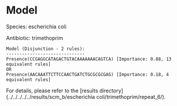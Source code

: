 
# Model

Species: escherichia coli

Antibiotic: trimethoprim

```
Model (Disjunction - 2 rules):
------------------------------
Presence(CCGAGGCATAGACTGTACAAAAAAACAGTCA) [Importance: 0.88, 13 equivalent rules]
OR
Presence(AACAAATTCTTCCAACTGATCTGCGCGCGAG) [Importance: 0.18, 4 equivalent rules]

```

For details, please refer to the [results directory](../../../../../results/scm_b/escherichia coli/trimethoprim/repeat_6/).

